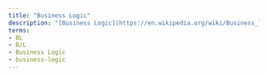 ```yaml
---
title: "Business Logic"
description: "[Business Logic](https://en.wikipedia.org/wiki/Business_logic) is the code that describes real-world business rules that determine how things should work."
terms:
- BL
- B/L
- Business Logic
- business-logic
---
```

